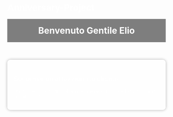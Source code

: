 # Anniversary-Project

<html lang="it">
<head>
    <meta charset="UTF-8">
    <meta name="viewport" content="width=device-width, initial-scale=1.0">
    <title>La tua Pagina Web con Sfondo</title>
    <style>
        /* Imposta l'immagine come sfondo */
        body {
            background-image: url('IMG_20200620_151942.jpg');
            background-size: cover; /* per adattare l'immagine allo schermo */
            background-position: center; /* posiziona l'immagine al centro dello sfondo */
            /* Altri stili possono essere aggiunti qui */
            color: #fff; /* Cambia il colore del testo per renderlo leggibile sullo sfondo */
        }
        /* Stili per l'intestazione */
        header {
            background-color: rgba(0, 0, 0, 0.5); /* Sfondo scuro traslucido per l'intestazione */
            padding: 20px;
            text-align: center;
        }
        header h1 {
            margin: 0;
        }
        /* Stili per il contenitore principale */
        .container {
            max-width: 800px;
            margin: 0 auto;
            padding: 20px;
            background-color: rgba(255, 255, 255, 0.8); /* Sfondo bianco traslucido per il contenuto */
            border-radius: 10px;
            box-shadow: 0 0 10px rgba(0, 0, 0, 0.3); /* Ombra per evidenziare il contenuto */
        }
        /* Stili per il piè di pagina */
        footer {
            background-color: rgba(0, 0, 0, 0.5); /* Sfondo scuro traslucido per il piè di pagina */
            color: #fff;
            padding: 10px 0;
            text-align: center;
            position: fixed;
            width: 100%;
            bottom: 0;
        }
        /* Altri stili CSS possono essere aggiunti qui */
    </style>
</head>
<body>
    <header>
        <h1>Benvenuto Gentile Elio</h1>
    </header>
    <div class="container">
        <h2>Sei ormai un affezzionato cliente</h2>
        <p>Dopo questi meravigliosi 4 anni, è pronto a rinnovare il suo contratto per altri + 4?</p>
        
